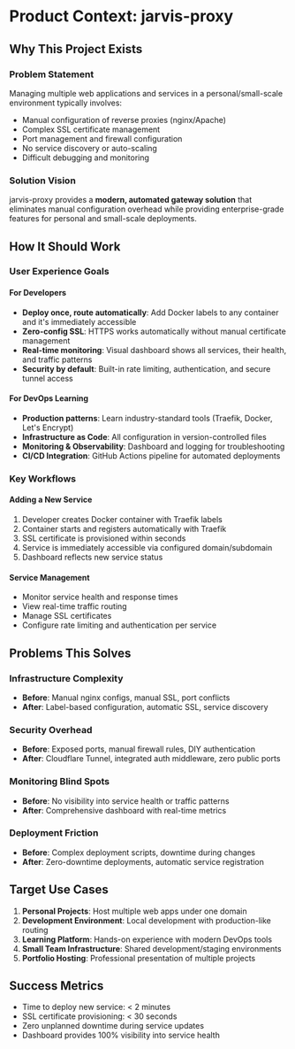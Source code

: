 # Product Context: jarvis-proxy

## Why This Project Exists

### Problem Statement
Managing multiple web applications and services in a personal/small-scale environment typically involves:
- Manual configuration of reverse proxies (nginx/Apache)
- Complex SSL certificate management
- Port management and firewall configuration
- No service discovery or auto-scaling
- Difficult debugging and monitoring

### Solution Vision
jarvis-proxy provides a **modern, automated gateway solution** that eliminates manual configuration overhead while providing enterprise-grade features for personal and small-scale deployments.

## How It Should Work

### User Experience Goals

#### For Developers
- **Deploy once, route automatically**: Add Docker labels to any container and it's immediately accessible
- **Zero-config SSL**: HTTPS works automatically without manual certificate management
- **Real-time monitoring**: Visual dashboard shows all services, their health, and traffic patterns
- **Security by default**: Built-in rate limiting, authentication, and secure tunnel access

#### For DevOps Learning
- **Production patterns**: Learn industry-standard tools (Traefik, Docker, Let's Encrypt)
- **Infrastructure as Code**: All configuration in version-controlled files
- **Monitoring & Observability**: Dashboard and logging for troubleshooting
- **CI/CD Integration**: GitHub Actions pipeline for automated deployments

### Key Workflows

#### Adding a New Service
1. Developer creates Docker container with Traefik labels
2. Container starts and registers automatically with Traefik
3. SSL certificate is provisioned within seconds
4. Service is immediately accessible via configured domain/subdomain
5. Dashboard reflects new service status

#### Service Management
- Monitor service health and response times
- View real-time traffic routing
- Manage SSL certificates
- Configure rate limiting and authentication per service

## Problems This Solves

### Infrastructure Complexity
- **Before**: Manual nginx configs, manual SSL, port conflicts
- **After**: Label-based configuration, automatic SSL, service discovery

### Security Overhead
- **Before**: Exposed ports, manual firewall rules, DIY authentication
- **After**: Cloudflare Tunnel, integrated auth middleware, zero public ports

### Monitoring Blind Spots
- **Before**: No visibility into service health or traffic patterns
- **After**: Comprehensive dashboard with real-time metrics

### Deployment Friction
- **Before**: Complex deployment scripts, downtime during changes
- **After**: Zero-downtime deployments, automatic service registration

## Target Use Cases

1. **Personal Projects**: Host multiple web apps under one domain
2. **Development Environment**: Local development with production-like routing
3. **Learning Platform**: Hands-on experience with modern DevOps tools
4. **Small Team Infrastructure**: Shared development/staging environments
5. **Portfolio Hosting**: Professional presentation of multiple projects

## Success Metrics
- Time to deploy new service: < 2 minutes
- SSL certificate provisioning: < 30 seconds
- Zero unplanned downtime during service updates
- Dashboard provides 100% visibility into service health 